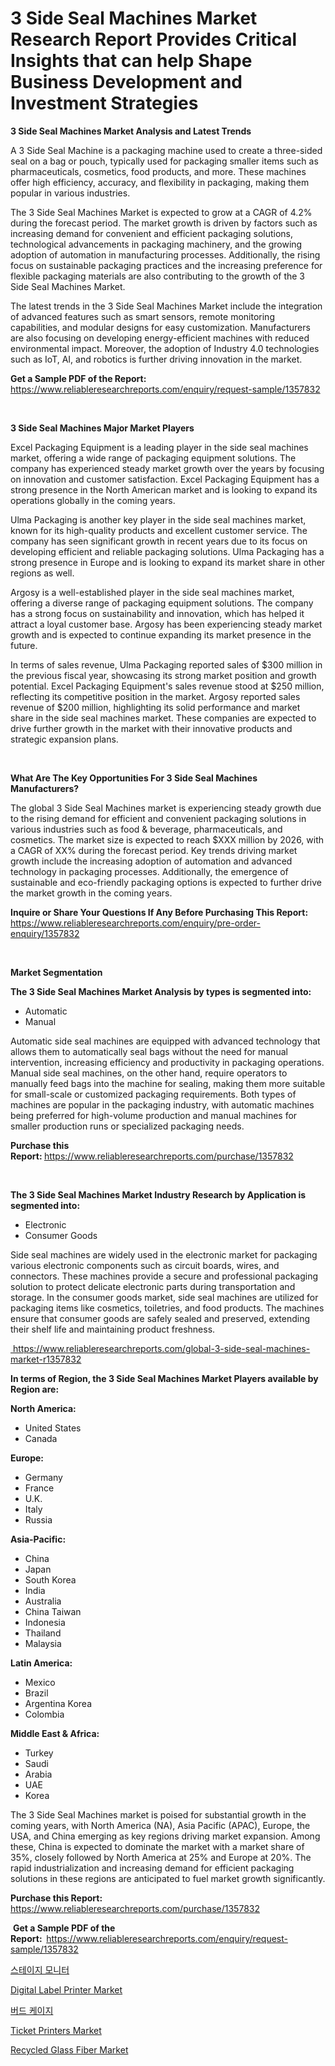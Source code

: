 <p><h1>3 Side Seal Machines Market Research Report Provides Critical Insights that can help Shape Business Development and Investment Strategies</h1></p><p><strong>3 Side Seal Machines Market Analysis and Latest Trends</strong></p>
<p><p>A 3 Side Seal Machine is a packaging machine used to create a three-sided seal on a bag or pouch, typically used for packaging smaller items such as pharmaceuticals, cosmetics, food products, and more. These machines offer high efficiency, accuracy, and flexibility in packaging, making them popular in various industries.</p><p>The 3 Side Seal Machines Market is expected to grow at a CAGR of 4.2% during the forecast period. The market growth is driven by factors such as increasing demand for convenient and efficient packaging solutions, technological advancements in packaging machinery, and the growing adoption of automation in manufacturing processes. Additionally, the rising focus on sustainable packaging practices and the increasing preference for flexible packaging materials are also contributing to the growth of the 3 Side Seal Machines Market.</p><p>The latest trends in the 3 Side Seal Machines Market include the integration of advanced features such as smart sensors, remote monitoring capabilities, and modular designs for easy customization. Manufacturers are also focusing on developing energy-efficient machines with reduced environmental impact. Moreover, the adoption of Industry 4.0 technologies such as IoT, AI, and robotics is further driving innovation in the market.</p></p>
<p><strong>Get a Sample PDF of the Report:&nbsp;</strong> <a href="https://www.reliableresearchreports.com/enquiry/request-sample/1357832">https://www.reliableresearchreports.com/enquiry/request-sample/1357832</a></p>
<p>&nbsp;</p>
<p><strong>3 Side Seal Machines Major Market Players</strong></p>
<p><p>Excel Packaging Equipment is a leading player in the side seal machines market, offering a wide range of packaging equipment solutions. The company has experienced steady market growth over the years by focusing on innovation and customer satisfaction. Excel Packaging Equipment has a strong presence in the North American market and is looking to expand its operations globally in the coming years.</p><p>Ulma Packaging is another key player in the side seal machines market, known for its high-quality products and excellent customer service. The company has seen significant growth in recent years due to its focus on developing efficient and reliable packaging solutions. Ulma Packaging has a strong presence in Europe and is looking to expand its market share in other regions as well.</p><p>Argosy is a well-established player in the side seal machines market, offering a diverse range of packaging equipment solutions. The company has a strong focus on sustainability and innovation, which has helped it attract a loyal customer base. Argosy has been experiencing steady market growth and is expected to continue expanding its market presence in the future.</p><p>In terms of sales revenue, Ulma Packaging reported sales of $300 million in the previous fiscal year, showcasing its strong market position and growth potential. Excel Packaging Equipment's sales revenue stood at $250 million, reflecting its competitive position in the market. Argosy reported sales revenue of $200 million, highlighting its solid performance and market share in the side seal machines market. These companies are expected to drive further growth in the market with their innovative products and strategic expansion plans.</p></p>
<p>&nbsp;</p>
<p><strong>What Are The Key Opportunities For 3 Side Seal Machines Manufacturers?</strong></p>
<p><p>The global 3 Side Seal Machines market is experiencing steady growth due to the rising demand for efficient and convenient packaging solutions in various industries such as food & beverage, pharmaceuticals, and cosmetics. The market size is expected to reach $XXX million by 2026, with a CAGR of XX% during the forecast period. Key trends driving market growth include the increasing adoption of automation and advanced technology in packaging processes. Additionally, the emergence of sustainable and eco-friendly packaging options is expected to further drive the market growth in the coming years.</p></p>
<p><strong>Inquire or Share Your Questions If Any Before Purchasing This Report:</strong> <a href="https://www.reliableresearchreports.com/enquiry/pre-order-enquiry/1357832">https://www.reliableresearchreports.com/enquiry/pre-order-enquiry/1357832</a></p>
<p>&nbsp;</p>
<p><strong>Market Segmentation</strong></p>
<p><strong>The 3 Side Seal Machines Market Analysis by types is segmented into:</strong></p>
<p><ul><li>Automatic</li><li>Manual</li></ul></p>
<p><p>Automatic side seal machines are equipped with advanced technology that allows them to automatically seal bags without the need for manual intervention, increasing efficiency and productivity in packaging operations. Manual side seal machines, on the other hand, require operators to manually feed bags into the machine for sealing, making them more suitable for small-scale or customized packaging requirements. Both types of machines are popular in the packaging industry, with automatic machines being preferred for high-volume production and manual machines for smaller production runs or specialized packaging needs.</p></p>
<p><strong>Purchase this Report:&nbsp;</strong><a href="https://www.reliableresearchreports.com/purchase/1357832">https://www.reliableresearchreports.com/purchase/1357832</a></p>
<p>&nbsp;</p>
<p><strong>The 3 Side Seal Machines Market Industry Research by Application is segmented into:</strong></p>
<p><ul><li>Electronic</li><li>Consumer Goods</li></ul></p>
<p><p>Side seal machines are widely used in the electronic market for packaging various electronic components such as circuit boards, wires, and connectors. These machines provide a secure and professional packaging solution to protect delicate electronic parts during transportation and storage. In the consumer goods market, side seal machines are utilized for packaging items like cosmetics, toiletries, and food products. The machines ensure that consumer goods are safely sealed and preserved, extending their shelf life and maintaining product freshness.</p></p>
<p><a href="https://www.reliableresearchreports.com/global-3-side-seal-machines-market-r1357832">&nbsp;https://www.reliableresearchreports.com/global-3-side-seal-machines-market-r1357832</a></p>
<p><strong>In terms of Region, the 3 Side Seal Machines Market Players available by Region are:</strong></p>
<p>
    <p> <strong> North America: </strong>
        <ul>
            <li>United States</li>
            <li>Canada</li>
        </ul>
        </p> 
    <p> <strong> Europe: </strong>
        <ul>
            <li>Germany</li>
            <li>France</li>
            <li>U.K.</li>
            <li>Italy</li>
            <li>Russia</li>
        </ul>
        </p> 
    <p> <strong> Asia-Pacific: </strong>
        <ul>
            <li>China</li>
            <li>Japan</li>
            <li>South Korea</li>
            <li>India</li>
            <li>Australia</li>
            <li>China Taiwan</li>
            <li>Indonesia</li>
            <li>Thailand</li>
            <li>Malaysia</li>
        </ul>
        </p> 
    <p> <strong> Latin America: </strong>
        <ul>
            <li>Mexico</li>
            <li>Brazil</li>
            <li>Argentina Korea</li>
            <li>Colombia</li>
        </ul>
        </p> 
    <p> <strong> Middle East & Africa: </strong>
        <ul>
            <li>Turkey</li>
            <li>Saudi</li>
            <li>Arabia</li>
            <li>UAE</li>
            <li>Korea</li>
        </ul>
    </p>
    </p>
<p><p>The 3 Side Seal Machines market is poised for substantial growth in the coming years, with North America (NA), Asia Pacific (APAC), Europe, the USA, and China emerging as key regions driving market expansion. Among these, China is expected to dominate the market with a market share of 35%, closely followed by North America at 25% and Europe at 20%. The rapid industrialization and increasing demand for efficient packaging solutions in these regions are anticipated to fuel market growth significantly.</p></p>
<p><strong>Purchase this Report: </strong><a href="https://www.reliableresearchreports.com/purchase/1357832">https://www.reliableresearchreports.com/purchase/1357832</a></p>
<p>&nbsp;<strong>Get a Sample PDF of the Report:&nbsp;&nbsp;</strong><a href="https://www.reliableresearchreports.com/enquiry/request-sample/1357832">https://www.reliableresearchreports.com/enquiry/request-sample/1357832</a></p>
<p><strong></strong></p>
<p><p><a href="https://medium.com/@earlfeffersj/%EC%8A%A4%ED%85%8C%EC%9D%B4%EC%A7%80-%EB%AA%A8%EB%8B%88%ED%84%B0-%EC%8B%9C%EC%9E%A5-%EA%B2%BD%EC%9F%81-%EB%B6%84%EC%84%9D-%EC%8B%9C%EC%9E%A5-%EB%8F%99%ED%96%A5-%EB%B0%8F-2031%EB%85%84%EA%B9%8C%EC%A7%80-%EC%98%88%EC%B8%A1-f68138538793">스테이지 모니터</a></p><p><a href="https://www.linkedin.com/pulse/digital-label-printer-market-size-reveals-best-marketing-jmbfe?trackingId=WrALKudhAQcGN73MYRz5xw%3D%3D">Digital Label Printer Market</a></p><p><a href="https://medium.com/@lucianmaluan2022/%EC%83%88%EC%9E%A5-%EC%8B%9C%EC%9E%A5-%EC%8B%9C%EC%9E%A5-cagr-%EC%8B%9C%EC%9E%A5-%ED%8A%B8%EB%A0%8C%EB%93%9C-%EB%B0%8F-%EC%84%B1%EC%9E%A5-%EC%A0%84%EB%9E%B5%EC%97%90-%EB%8C%80%ED%95%9C-%ED%86%B5%EC%B0%B0%EB%A0%A5-153ed4d69254">버드 케이지</a></p><p><a href="https://www.linkedin.com/pulse/ticket-printers-market-size-cagr-trends-2024-2030-edgewise-research-gtuwe?trackingId=pNsVGN0LqsRItTnaRkC5mg%3D%3D">Ticket Printers Market</a></p><p><a href="https://issuu.com/reportprime-2/docs/recycled-glass-fiber-market-size-2030.pptx">Recycled Glass Fiber Market</a></p></p>